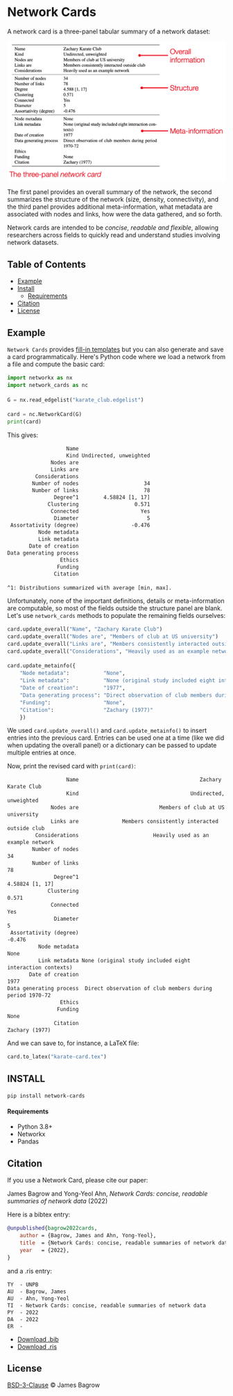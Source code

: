 # Network Cards

A network card is a three-panel tabular summary of a network dataset:

<p align='center'>
<img src='network-card-example.png' alt='Example network card for the Zachary Karate Club' width='600'>
</p>

The first panel provides an overall summary of the network, the second summarizes the structure of the network (size, density, connectivity), and the third panel provides additional meta-information, what metadata are associated with nodes and links, how were the data gathered, and so forth.

Network cards are intended to be _concise, readable and flexible_, allowing researchers across fields to quickly read and understand studies involving network datasets. 

## Table of Contents

* [Example](#example)
* [Install](#install)
	- [Requirements](#requirements)
* [Citation](#citation)
* [License](#License)




## Example

`Network Cards` provides [fill-in templates](templates/) but you can also generate and save a card programmatically. 
Here's Python code where we load a network from a file and compute the basic card: 

```python
import networkx as nx
import network_cards as nc

G = nx.read_edgelist("karate_club.edgelist")

card = nc.NetworkCard(G)
print(card)
```
This gives:

```text
                   Name                       
                   Kind Undirected, unweighted
              Nodes are                       
              Links are                       
         Considerations                       
        Number of nodes                     34
        Number of links                     78
               Degree^1        4.58824 [1, 17]
             Clustering                  0.571
              Connected                    Yes
               Diameter                      5
 Assortativity (degree)                 -0.476
          Node metadata                       
          Link metadata                       
       Date of creation                       
Data generating process                       
                 Ethics                       
                Funding                       
               Citation                       

^1: Distributions summarized with average [min, max].
```

Unfortunately, none of the important definitions, details or meta-information are computable, so
most of the fields outside the structure panel are blank.
Let's use `network_cards` methods to populate the remaining fields ourselves:

```python
card.update_overall("Name", "Zachary Karate Club")
card.update_overall("Nodes are", "Members of club at US university")
card.update_overall("Links are", "Members consistently interacted outside club")
card.update_overall("Considerations", "Heavily used as an example network")

card.update_metainfo({
    "Node metadata":           "None",
    "Link metadata":           "None (original study included eight interaction contexts)",
    "Date of creation":        "1977",
    "Data generating process": "Direct observation of club members during period 1970-72",
    "Funding":                 "None",
    "Citation":                "Zachary (1977)"
    })
```

We used `card.update_overall()` and `card.update_metainfo()` to insert entries into the previous card. 
Entries can be used one at a time (like we did when updating the overall panel) or a dictionary can be passed to update multiple entries at once.

Now, print the revised card with `print(card)`:

```text
                   Name                                       Zachary Karate Club
                   Kind                                    Undirected, unweighted
              Nodes are                          Members of club at US university
              Links are              Members consistently interacted outside club
         Considerations                        Heavily used as an example network
        Number of nodes                                                        34
        Number of links                                                        78
               Degree^1                                           4.58824 [1, 17]
             Clustering                                                     0.571
              Connected                                                       Yes
               Diameter                                                         5
 Assortativity (degree)                                                    -0.476
          Node metadata                                                      None
          Link metadata None (original study included eight interaction contexts)
       Date of creation                                                      1977
Data generating process  Direct observation of club members during period 1970-72
                 Ethics                                                          
                Funding                                                      None
               Citation                                            Zachary (1977)
```

And we can save to, for instance, a LaTeX file:

```python
card.to_latex("karate-card.tex")
```



## INSTALL

`pip install network-cards`

#### Requirements

* Python 3.8+
* Networkx
* Pandas



## Citation

If you use a Network Card, please cite our paper:

James Bagrow and Yong-Yeol Ahn, _Network Cards: concise, readable summaries of network data_ (2022)

Here is a bibtex entry:

```bibtex
@unpublished{bagrow2022cards,
	author = {Bagrow, James and Ahn, Yong-Yeol},
	title  = {Network Cards: concise, readable summaries of network data},
	year   = {2022},
}
```

and a .ris entry:

```text
TY  - UNPB
AU  - Bagrow, James
AU  - Ahn, Yong-Yeol
TI  - Network Cards: concise, readable summaries of network data
PY  - 2022
DA  - 2022
ER  - 
```

- [Download .bib](citation/citation.bib)
- [Download .ris](citation/citation.ris)

## License

[BSD-3-Clause](LICENSE) © James Bagrow

